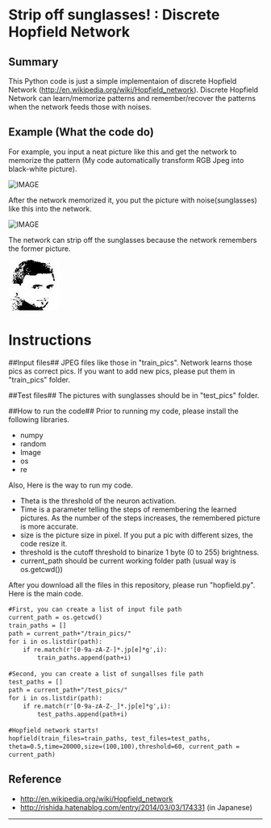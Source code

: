 Strip off sunglasses! : Discrete Hopfield Network
==============================

## Summary ##
This Python code is just a simple implementaion of discrete Hopfield Network (http://en.wikipedia.org/wiki/Hopfield_network). 
Discrete Hopfield Network can learn/memorize patterns and remember/recover the patterns when the network feeds those with noises.

## Example (What the code do) ##
For example, you input a neat picture like this and get the network to memorize the pattern (My code automatically transform RGB Jpeg into black-white picture). 

![IMAGE](train_pics/yosuke.jpg)

After the network memorized it, you put the picture with noise(sunglasses) like this into the network.

![IMAGE](test_pics/yosuke_test.jpg)


The network can strip off the sunglasses because the network remembers the former picture.

![IMAGE](after_1.jpeg)


# Instructions #
##Input files##
JPEG files like those in "train_pics".
Network learns those pics as correct pics.
If you want to add new pics, please put them in "train_pics" folder.

##Test files##
The pictures with sunglasses should be in "test_pics" folder. 

##How to run the code##
Prior to running my code, please install the following libraries.
- numpy
- random
- Image
- os
- re

Also, Here is the way to run my code.
- Theta is the threshold of the neuron activation.
- Time is a parameter telling the steps of remembering the learned pictures. As the number of the steps increases, the remembered picture is more accurate.
- size is the picture size in pixel. If you put a pic with different sizes, the code resize it.
- threshold is the cutoff threshold to binarize 1 byte (0 to 255) brightness.
- current_path should be current working folder path (usual way is os.getcwd())

After you download all the files in this repository, please run "hopfield.py". Here is the main code.
```
#First, you can create a list of input file path
current_path = os.getcwd()
train_paths = []
path = current_path+"/train_pics/"
for i in os.listdir(path):
    if re.match(r'[0-9a-zA-Z-]*.jp[e]*g',i):
        train_paths.append(path+i)

#Second, you can create a list of sungallses file path
test_paths = []
path = current_path+"/test_pics/"
for i in os.listdir(path):
    if re.match(r'[0-9a-zA-Z-_]*.jp[e]*g',i):
        test_paths.append(path+i)

#Hopfield network starts!
hopfield(train_files=train_paths, test_files=test_paths, theta=0.5,time=20000,size=(100,100),threshold=60, current_path = current_path)
```


## Reference ##
- http://en.wikipedia.org/wiki/Hopfield_network
- http://rishida.hatenablog.com/entry/2014/03/03/174331 (in Japanese)

***
